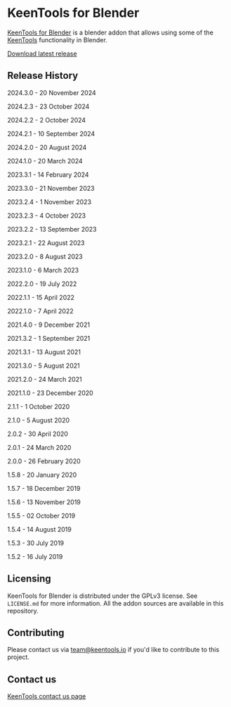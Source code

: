 # KeenTools for Blender

[KeenTools for Blender](https://keentools.io) is a blender addon that allows using some of the [KeenTools](https://keentools.io) functionality in Blender.

[Download latest release](http://downloads.keentools.io/latest-keentools-for-blender)

## Release History

2024.3.0 - 20 November 2024

2024.2.3 - 23 October 2024

2024.2.2 - 2 October 2024

2024.2.1 - 10 September 2024

2024.2.0 - 20 August 2024

2024.1.0 - 20 March 2024

2023.3.1 - 14 February 2024

2023.3.0 - 21 November 2023

2023.2.4 - 1 November 2023

2023.2.3 - 4 October 2023

2023.2.2 - 13 September 2023

2023.2.1 - 22 August 2023

2023.2.0 - 8 August 2023

2023.1.0 - 6 March 2023

2022.2.0 - 19 July 2022

2022.1.1 - 15 April 2022

2022.1.0 - 7 April 2022

2021.4.0 - 9 December 2021

2021.3.2 - 1 September 2021

2021.3.1 - 13 August 2021

2021.3.0 - 5 August 2021

2021.2.0 - 24 March 2021

2021.1.0 - 23 December 2020

2.1.1 - 1 October 2020

2.1.0 - 5 August 2020

2.0.2 - 30 April 2020

2.0.1 - 24 March 2020

2.0.0 - 26 February 2020

1.5.8 - 20 January 2020

1.5.7 - 18 December 2019

1.5.6 - 13 November 2019

1.5.5 - 02 October 2019

1.5.4 - 14 August 2019

1.5.3 - 30 July 2019

1.5.2 - 16 July 2019

## Licensing

KeenTools for Blender is distributed under the GPLv3 license. See ``LICENSE.md`` for more information. All the addon sources are available in this repository. 

## Contributing

Please contact us via team@keentools.io if you'd like to contribute to this project.

## Contact us

[KeenTools contact us page](https://keentools.io/contact)
